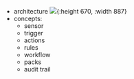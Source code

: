 - architecture
  ![](https://docs.stackstorm.com/_images/architecture_diagram.png){:height 670, :width 887}
- concepts:
	- sensor
	- trigger
	- actions
	- rules
	- workflow
	- packs
	- audit trail
